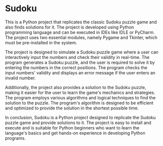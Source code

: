 # Sudoku
This is a Python project that replicates the classic Sudoku puzzle game and also finds solutions for it. The project is developed using Python programming language and can be executed in IDEs like IDLE or PyCharm. The project uses two essential modules, namely Pygame and Tkinter, which must be pre-installed in the system.  

The project is designed to simulate a Sudoku puzzle game where a user can interactively input the numbers and check their validity in real-time. The program generates a Sudoku puzzle, and the user is required to solve it by entering the numbers in the correct positions. The program checks the input numbers' validity and displays an error message if the user enters an invalid number.  

Additionally, the project also provides a solution to the Sudoku puzzle, making it easier for the user to learn the game's mechanics and strategies. The program employs various algorithms and logical techniques to find the solution to the puzzle. The program's algorithm is designed to be efficient and optimized to provide the solution in the shortest possible time.  

In conclusion, Sudoku is a Python project designed to replicate the Sudoku puzzle game and provide solutions to it. The project is easy to install and execute and is suitable for Python beginners who want to learn the language's basics and get hands-on experience in developing Python programs.
